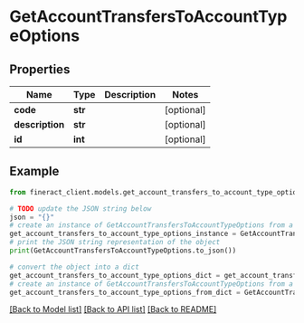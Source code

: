 # GetAccountTransfersToAccountTypeOptions


## Properties

Name | Type | Description | Notes
------------ | ------------- | ------------- | -------------
**code** | **str** |  | [optional] 
**description** | **str** |  | [optional] 
**id** | **int** |  | [optional] 

## Example

```python
from fineract_client.models.get_account_transfers_to_account_type_options import GetAccountTransfersToAccountTypeOptions

# TODO update the JSON string below
json = "{}"
# create an instance of GetAccountTransfersToAccountTypeOptions from a JSON string
get_account_transfers_to_account_type_options_instance = GetAccountTransfersToAccountTypeOptions.from_json(json)
# print the JSON string representation of the object
print(GetAccountTransfersToAccountTypeOptions.to_json())

# convert the object into a dict
get_account_transfers_to_account_type_options_dict = get_account_transfers_to_account_type_options_instance.to_dict()
# create an instance of GetAccountTransfersToAccountTypeOptions from a dict
get_account_transfers_to_account_type_options_from_dict = GetAccountTransfersToAccountTypeOptions.from_dict(get_account_transfers_to_account_type_options_dict)
```
[[Back to Model list]](../README.md#documentation-for-models) [[Back to API list]](../README.md#documentation-for-api-endpoints) [[Back to README]](../README.md)


